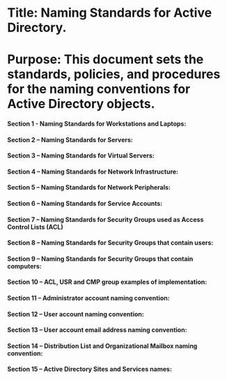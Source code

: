 # Title: Naming Standards for Active Directory.

# Purpose:  This document sets the standards, policies, and procedures for the naming conventions for Active Directory objects.

#### Section 1 - Naming Standards for Workstations and Laptops:
#### Section 2 – Naming Standards for Servers:
#### Section 3 – Naming Standards for Virtual Servers:
#### Section 4 – Naming Standards for Network Infrastructure:
#### Section 5 – Naming Standards for Network Peripherals:
#### Section 6 – Naming Standards for Service Accounts:
#### Section 7 – Naming Standards for Security Groups used as Access Control Lists (ACL)
#### Section 8 – Naming Standards for Security Groups that contain users:
#### Section 9 – Naming Standards for Security Groups that contain computers:
#### Section 10 – ACL, USR and CMP group examples of implementation:
#### Section 11 – Administrator account naming convention:
#### Section 12 – User account naming convention:
#### Section 13 – User account email address naming convention:
#### Section 14 – Distribution List and Organizational Mailbox naming convention:
#### Section 15 – Active Directory Sites and Services names:

